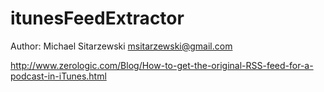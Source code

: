 itunesFeedExtractor
===================

Author: Michael Sitarzewski <msitarzewski@gmail.com>

http://www.zerologic.com/Blog/How-to-get-the-original-RSS-feed-for-a-podcast-in-iTunes.html
